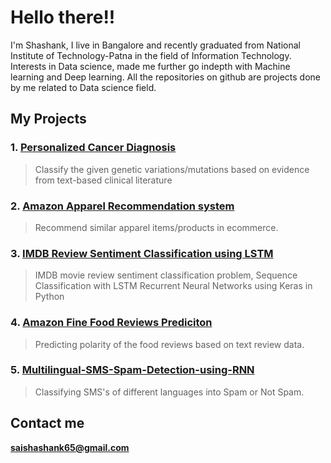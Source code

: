 # Hello there!!

I'm Shashank, I live in Bangalore and recently graduated from National Institute of Technology-Patna in the field of Information Technology. Interests in Data science, made me further go indepth with Machine learning and Deep learning. All the repositories on github are projects done by me related to Data science field.


## My Projects

### 1. [Personalized Cancer Diagnosis](https://shshnk158.github.io/Personalized-Cancer-Diagnosis/)
   > Classify the given genetic variations/mutations based on evidence from text-based clinical literature
        
### 2. [Amazon Apparel Recommendation system](https://shshnk158.github.io/Amazon-Apparel-Recommendation-system/)
   > Recommend similar apparel items/products in ecommerce.
        
### 3. [IMDB Review Sentiment Classification using LSTM](https://shshnk158.github.io/IMDB-review-sentiment-classification-using-LSTM/)
   > IMDB movie review sentiment classification problem, Sequence Classification with LSTM Recurrent Neural Networks using Keras in Python
        
### 4. [Amazon Fine Food Reviews Prediciton](https://shshnk158.github.io/Amazon-Fine-Food-Reviews-Prediciton/.)
   > Predicting polarity of the food reviews based on text review data.
        
### 5. [Multilingual-SMS-Spam-Detection-using-RNN](https://shshnk158.github.io/Multilingual-SMS-spam-detection-using-RNN/.)
   > Classifying SMS's of different languages into Spam or Not Spam.

## Contact me

**saishashank65@gmail.com**
